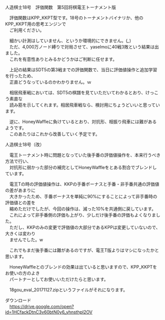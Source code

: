 人造棋士18号　評価関数　第5回将棋電王トーナメント版  
  
　評価関数はKPP_KKPT型です。18号のトーナメントバイナリか、他のKPP_KKPT用の思考エンジンで  
　ご利用ください。  
  
　細かい計測はしていません、というか環境的にできません。(*_*)  
　ただ、4,000万ノード縛りで対局させて、yaselmoに40戦3敗という結果は出ました。  
　これを有意性ありとみるかどうかはご判断に任せます。  
  
　上記の結果はSDT5の第3戦までの評価関数で、当日に評価値操作と追加学習を行ったため、  
　正直どうなっているのかわかりません。ｗ  
  
　相居飛車戦においては、SDT5の棋譜を見ていただいてわかるとおり、けっこう素直な  
　読み筋を示してくれます。相居飛車戦なら、検討用にちょうどいいと思っています。  
  
　逆に、HoneyWaffleに負けているとおり、対抗形、相振り飛車には難があるようです。  
　このあたりはこれから改善していく予定です。  
    
  
人造棋士18号（改）  
  
　電王トーナメント時に問題となっていた後手番の評価値操作を、本来行うべき方法で行い、  
　対抗形に弱かった部分の補完としてHoneyWaffleをとある割合でブレンドしています。  
  
　電王Tの時の評価値操作は、KKPの手番ボーナスと手番・非手番共通の評価値の差があまりに  
　大きかったため、手番ボーナスを単純に90%にすることによって非手番時の評価値との差を  
　縮めただけでしたが、今回の操作は、減った10%を共通側に戻しています。  
　これによって非手番側の評価も上がり、少しだけ後手番の評価もよくなりました。  
　ただし、KKPのみの変更で評価値の大部分であるKPPは変更していないので、大きくは変わり  
　ませんでした。w  
  
　これでもまだ後手番には難があるのですが、電王T版よりはマシになったかと思います。  
  
　HoneyWaffleとのブレンドの効果は出ていると思いますので、KPP_KKPTをお使いの方のよき  
　パートナーとしてお使いいただけたらと思います。  
  
　18gou_eval_20171127.zipというファイルがそれになります。  
  
ダウンロード  
　https://drive.google.com/open?id=1HCfackDtnC3v60btN0y6_yhnsthpI2OV  
